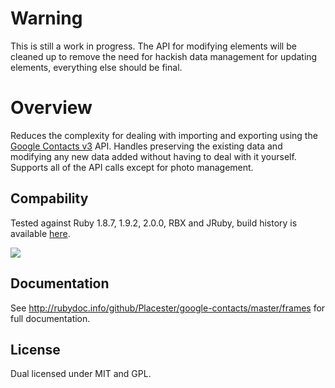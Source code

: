 Warning
===
This is still a work in progress. The API for modifying elements will be cleaned up to remove the need for hackish data management for updating elements, everything else should be final.

Overview
===
Reduces the complexity for dealing with importing and exporting using the [Google Contacts v3](https://developers.google.com/google-apps/contacts/v3/) API. Handles preserving the existing data and modifying any new data added without having to deal with it yourself. Supports all of the API calls except for photo management.

Compability
-
Tested against Ruby 1.8.7, 1.9.2, 2.0.0, RBX and JRuby, build history is available [here](http://travis-ci.org/Placester/google-contacts).

<img src="https://secure.travis-ci.org/Placester/google-contacts.png?branch=master&.png"/>

Documentation
-
See http://rubydoc.info/github/Placester/google-contacts/master/frames for full documentation.

License
-
Dual licensed under MIT and GPL.